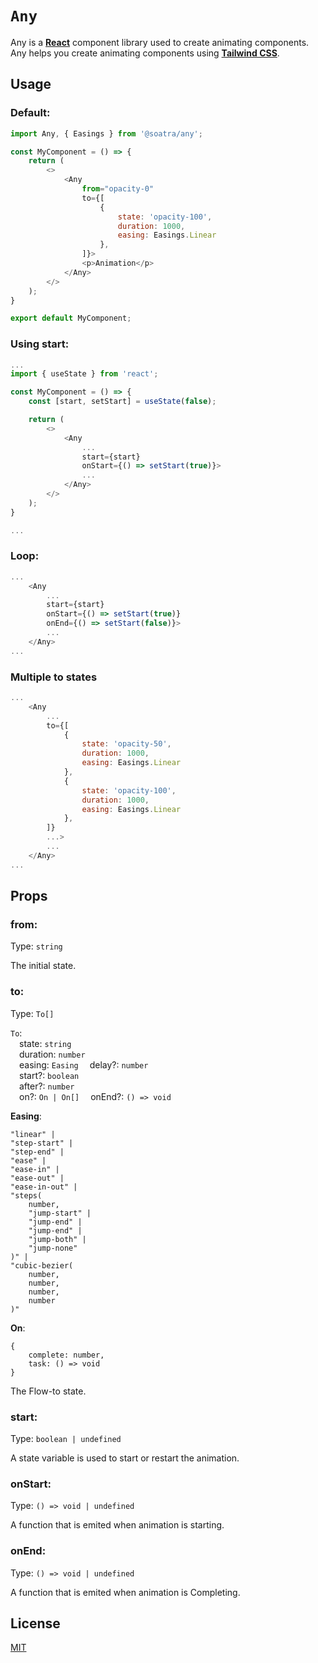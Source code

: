 # `Any`

Any is a **[React](https://react.dev/)** component library used to create animating components.
Any helps you create animating components using **[Tailwind CSS](https://tailwindcss.com/)**.

## Usage

### Default:
```js
import Any, { Easings } from '@soatra/any';

const MyComponent = () => {
    return (
        <>
            <Any
                from="opacity-0"
                to={[
                    {
                        state: 'opacity-100',
                        duration: 1000,
                        easing: Easings.Linear
                    },
                ]}>
                <p>Animation</p>
            </Any>
        </>
    );
}

export default MyComponent;
```

### Using start:
```js
...
import { useState } from 'react';

const MyComponent = () => {
    const [start, setStart] = useState(false);

    return (
        <>
            <Any
                ...
                start={start}
                onStart={() => setStart(true)}>
                ...
            </Any>
        </>
    );
}

...
```
### Loop:
```js
...
    <Any
        ...
        start={start}
        onStart={() => setStart(true)}
        onEnd={() => setStart(false)}>
        ...
    </Any>
...
```

### Multiple to states
```js
...
    <Any
        ...
        to={[
            {
                state: 'opacity-50',
                duration: 1000,
                easing: Easings.Linear
            },
            {
                state: 'opacity-100',
                duration: 1000,
                easing: Easings.Linear
            },
        ]}
        ...>
        ...
    </Any>
...
```

## Props

### from:
Type: `string`

The initial state.

### to:
Type: `To[]`

`To`:\
&emsp;state: `string`\
&emsp;duration: `number`\
&emsp;easing: `Easing`
&emsp;delay?: `number`\
&emsp;start?: `boolean`\
&emsp;after?: `number`\
&emsp;on?: `On | On[]`
&emsp;onEnd?: `() => void`

**Easing**:
```
"linear" |
"step-start" |
"step-end" |
"ease" |
"ease-in" |
"ease-out" |
"ease-in-out" |
"steps(
    number,
    "jump-start" |
    "jump-end" |
    "jump-end" |
    "jump-both" |
    "jump-none"
)" |
"cubic-bezier(
    number,
    number,
    number,
    number
)"
```
**On**:
```
{
    complete: number,
    task: () => void
}
```

The Flow-to state.

### start:
Type: `boolean | undefined`

A state variable is used to start or restart the animation.

### onStart:
Type: `() => void | undefined`

A function that is emited when animation is starting.

### onEnd:
Type: `() => void | undefined`

A function that is emited when animation is Completing.

## License

[MIT](https://github.com/JohnSoatra/any/blob/main/LICENSE)


